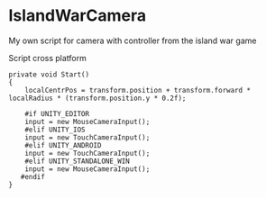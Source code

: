 # IslandWarCamera
My own script for camera with controller from the island war game

Script cross platform
<source lang="cs">

    private void Start()
    {
        localCentrPos = transform.position + transform.forward * localRadius * (transform.position.y * 0.2f);

        #if UNITY_EDITOR
        input = new MouseCameraInput();
        #elif UNITY_IOS
        input = new TouchCameraInput();
        #elif UNITY_ANDROID
        input = new TouchCameraInput();
        #elif UNITY_STANDALONE_WIN
        input = new MouseCameraInput();
       #endif
    }
    
</source>
